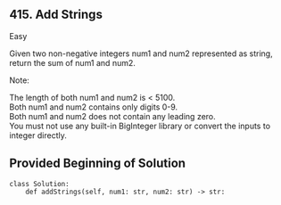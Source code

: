 
## 415. Add Strings

Easy

Given two non-negative integers num1 and num2 represented as string, return the sum of num1 and num2.

Note:

The length of both num1 and num2 is < 5100.  
Both num1 and num2 contains only digits 0-9.  
Both num1 and num2 does not contain any leading zero.  
You must not use any built-in BigInteger library or convert the inputs to integer directly.  



## Provided Beginning of Solution

```
class Solution:
    def addStrings(self, num1: str, num2: str) -> str:
```

